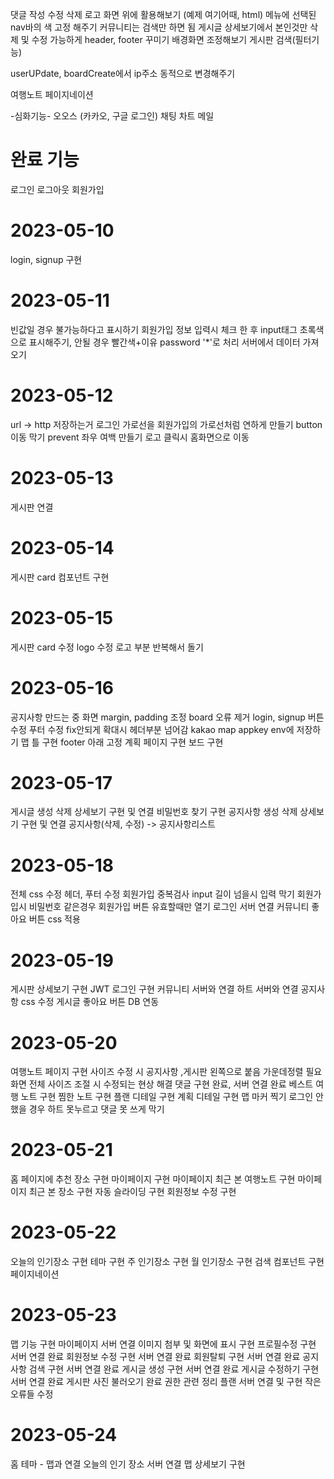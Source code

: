 댓글 작성 수정 삭제
로고 화면 위에 활용해보기 (예제 여기어때, html)
메뉴에 선택된 nav바의 색 고정 해주기
커뮤니티는 검색만 하면 됨
게시글 상세보기에서 본인것만 삭제 및 수정 가능하게
header, footer 꾸미기
배경화면 조정해보기
게시판 검색(필터기능)

userUPdate, boardCreate에서 ip주소 동적으로 변경해주기

여행노트 페이지네이션

-심화기능-
오오스 (카카오, 구글 로그인)
채팅
차트
메일

# 완료 기능

로그인
로그아웃
회원가입

# 2023-05-10

login, signup 구현

# 2023-05-11

빈값일 경우 불가능하다고 표시하기
회원가입 정보 입력시 체크 한 후 input태그 초록색으로 표시해주기, 안될 경우 빨간색+이유
password '\*'로 처리
서버에서 데이터 가져오기

# 2023-05-12

url -> http 저장하는거
로그인 가로선을 회원가입의 가로선처럼 연하게 만들기
button 이동 막기 prevent
좌우 여백 만들기
로고 클릭시 홈화면으로 이동

# 2023-05-13

게시판 연결

# 2023-05-14

게시판 card 컴포넌트 구현

# 2023-05-15

게시판 card 수정
logo 수정
로고 부분 반복해서 돌기

# 2023-05-16

공지사항 만드는 중
화면 margin, padding 조정
board 오류 제거
login, signup 버튼 수정
푸터 수정 fix안되게
확대시 헤더부분 넘어감
kakao map appkey env에 저장하기
맵 틀 구현
footer 아래 고정
계획 페이지 구현
보드 구현

# 2023-05-17

게시글 생성 삭제 상세보기 구현 및 연결
비밀번호 찾기 구현
공지사항 생성 삭제 상세보기 구현 및 연결
공지사항(삭제, 수정) -> 공지사항리스트

# 2023-05-18

전체 css 수정
헤더, 푸터 수정
회원가입 중복검사
input 길이 넘을시 입력 막기
회원가입시 비밀번호 같은경우
회원가입 버튼 유효할때만 열기
로그인 서버 연결
커뮤니티 좋아요 버튼 css 적용

# 2023-05-19

게시판 상세보기 구현
JWT 로그인 구현
커뮤니티 서버와 연결
하트 서버와 연결
공지사항 css 수정
게시글 좋아요 버튼 DB 연동

# 2023-05-20

여행노트 페이지 구현
사이즈 수정 시 공지사항 ,게시판 왼쪽으로 붙음 가운데정렬 필요
화면 전체 사이즈 조절 시 수정되는 현상 해결
댓글 구현 완료, 서버 연결 완료
베스트 여행 노트 구현
찜한 노트 구현
플랜 디테일 구현
계획 디테일 구현
맵 마커 찍기
로그인 안했을 경우 하트 못누르고 댓글 못 쓰게 막기

# 2023-05-21

홈 페이지에 추천 장소 구현
마이페이지 구현
마이페이지 최근 본 여행노트 구현
마이페이지 최근 본 장소 구현
자동 슬라이딩 구현
회원정보 수정 구현

# 2023-05-22

오늘의 인기장소 구현
테마 구현
주 인기장소 구현
월 인기장소 구현
검색 컴포넌트 구현
페이지네이션

# 2023-05-23

맵 기능 구현
마이페이지 서버 연결
이미지 첨부 및 화면에 표시 구현
프로필수정 구현 서버 연결 완료
회원정보 수정 구현 서버 연결 완료
회원탈퇴 구현 서버 연결 완료
공지사항 검색 구현 서버 연결 완료
게시글 생성 구현 서버 연결 완료
게시글 수정하기 구현 서버 연결 완료
게시판 사진 불러오기 완료
권한 관련 정리
플랜 서버 연결 및 구현
작은 오류들 수정

# 2023-05-24

홈 테마 - 맵과 연결
오늘의 인기 장소 서버 연결
맵 상세보기 구현
